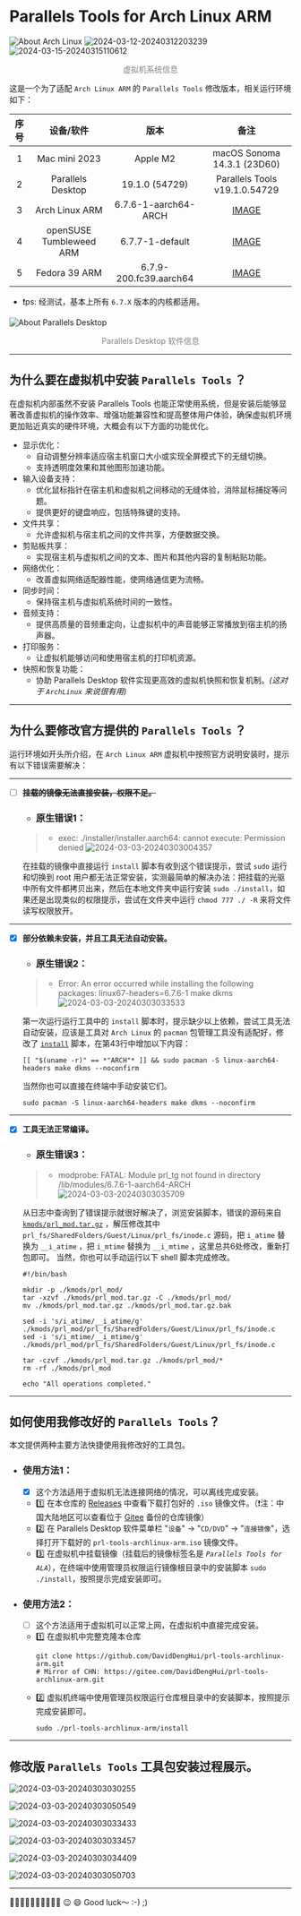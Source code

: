 # Parallels Tools for Arch Linux ARM

![About Arch Linux](https://img2.covear.top/2024-02-29-20240229214413.png "About Arch Linux")
![2024-03-12-20240312203239](https://img2.covear.top/2024-03-12-20240312203239.png "2024-03-12-20240312203239")
![2024-03-15-20240315110612](https://img2.covear.top/2024-03-15-20240315110612.png "2024-03-15-20240315110612")

<p style="text-align: center;color: gray;">虚拟机系统信息</p>

这是一个为了适配 `Arch Linux ARM` 的 `Parallels Tools` 修改版本，相关运行环境如下：

| **序号** | **设备/软件**         | **版本**               | **备注**                                    |
|:------:|:-----------------:|:--------------------:|:-----------------------------------------:|
| 1      | Mac mini 2023     | Apple M2             | macOS Sonoma 14.3.1 (23D60)               |
| 2      | Parallels Desktop | 19.1.0 (54729)       | Parallels Tools  v19.1.0.54729            |
| 3      | Arch Linux ARM    | 6.7.6-1-aarch64-ARCH | [IMAGE](https://archboot.com/iso/aarch64/) |
| 4      | openSUSE Tumbleweed ARM  | 6.7.7-1-default | [IMAGE](https://download.opensuse.org/tumbleweed/iso/) |
| 5      | Fedora 39 ARM     | 6.7.9-200.fc39.aarch64 | [IMAGE](https://fedoraproject.org/workstation/download) |

- ❗️ps: 经测试，基本上所有 `6.7.X` 版本的内核都适用。

![About Parallels Desktop](https://img2.covear.top/2024-02-29-20240229215707.png "About Parallels Desktop")
<p style="text-align: center;color: gray;">Parallels Desktop 软件信息</p>

---

## 为什么要在虚拟机中安装 `Parallels Tools` ？
在虚拟机内部虽然不安装 Parallels Tools 也能正常使用系统，但是安装后能够显著改善虚拟机的操作效率、增强功能兼容性和提高整体用户体验，确保虚拟机环境更加贴近真实的硬件环境，大概会有以下方面的功能优化。
- 显示优化：
  - 自动调整分辨率适应宿主机窗口大小或实现全屏模式下的无缝切换。
  - 支持透明度效果和其他图形加速功能。
- 输入设备支持：
  - 优化鼠标指针在宿主机和虚拟机之间移动的无缝体验，消除鼠标捕捉等问题。
  - 提供更好的键盘响应，包括特殊键的支持。
- 文件共享：
  - 允许虚拟机与宿主机之间的文件共享，方便数据交换。
- 剪贴板共享：
  - 实现宿主机与虚拟机之间的文本、图片和其他内容的复制粘贴功能。
- 网络优化：
  - 改善虚拟网络适配器性能，使网络通信更为流畅。
- 同步时间：
  - 保持宿主机与虚拟机系统时间的一致性。
- 音频支持：
  - 提供高质量的音频重定向，让虚拟机中的声音能够正常播放到宿主机的扬声器。
- 打印服务：
  - 让虚拟机能够访问和使用宿主机的打印机资源。
- 快照和恢复功能：
  - 协助 Parallels Desktop 软件实现更高效的虚拟机快照和恢复机制。_(这对于 `ArchLinux` 来说很有用)_

---

## 为什么要修改官方提供的 `Parallels Tools` ？
运行环境如开头所介绍，在 `Arch Linux ARM` 虚拟机中按照官方说明安装时，提示有以下错误需要解决：

---

- [ ] **~~挂载的镜像无法直接安装，权限不足。~~**
	- ### 原生错误1：
  > - exec: ./installer/installer.aarch64: cannot execute: Permission denied
  ![2024-03-03-20240303004357](https://img2.covear.top/2024-03-03-20240303004357.png "2024-03-03-20240303004357")

  在挂载的镜像中直接运行 `install` 脚本有收到这个错误提示，尝试 `sudo` 运行和切换到 root 用户都无法正常安装，实测最简单的解决办法：把挂载的光驱中所有文件都拷贝出来，然后在本地文件夹中运行安装 `sudo ./install`，如果还是出现类似的权限提示，尝试在文件夹中运行 `chmod 777 ./ -R` 来将文件读写权限放开。

---

- [x] **部分依赖未安装，并且工具无法自动安装。**
  - ### 原生错误2：
  > - Error: An error occurred while installing the following packages: linux67-headers=6.7.6-1 make dkms 
  ![2024-03-03-20240303033533](https://img2.covear.top/2024-03-03-20240303033533.png "2024-03-03-20240303033533")

	第一次运行运行工具中的 `install` 脚本时，提示缺少以上依赖，尝试工具无法自动安装，应该是工具对 `Arch Linux` 的 `pacman` 包管理工具没有适配好，修改了 [`install`](./install) 脚本，在第43行中增加以下内容：
  ```shell
  [[ "$(uname -r)" == *"ARCH"* ]] && sudo pacman -S linux-aarch64-headers make dkms --noconfirm
  ```
  当然你也可以直接在终端中手动安装它们。
	```shell
	sudo pacman -S linux-aarch64-headers make dkms --noconfirm
	```
---

- [x] **工具无法正常编译。**
	- ### 原生错误3：
  > - modprobe: FATAL: Module prl_tg not found in directory /lib/modules/6.7.6-1-aarch64-ARCH
  ![2024-03-03-20240303035709](https://img2.covear.top/2024-03-03-20240303035709.png "2024-03-03-20240303035709")

  从日志中查询到了错误提示就很好解决了，浏览安装脚本，错误的源码来自 [`kmods/prl_mod.tar.gz`](./kmods/prl_mod.tar.gz) ，解压修改其中 `prl_fs/SharedFolders/Guest/Linux/prl_fs/inode.c` 源码，把 `i_atime` 替换为 `__i_atime` ，把 `i_mtime` 替换为 `__i_mtime` ，这里总共6处修改，重新打包即可。
  当然，你也可以手动运行以下 shell 脚本完成修改。
  ```shell
  #!/bin/bash

  mkdir -p ./kmods/prl_mod/
  tar -xzvf ./kmods/prl_mod.tar.gz -C ./kmods/prl_mod/
  mv ./kmods/prl_mod.tar.gz ./kmods/prl_mod.tar.gz.bak

  sed -i 's/i_atime/__i_atime/g' ./kmods/prl_mod/prl_fs/SharedFolders/Guest/Linux/prl_fs/inode.c
  sed -i 's/i_mtime/__i_mtime/g' ./kmods/prl_mod/prl_fs/SharedFolders/Guest/Linux/prl_fs/inode.c

  tar -czvf ./kmods/prl_mod.tar.gz ./kmods/prl_mod/*
  rm -rf ./kmods/prl_mod

  echo "All operations completed."
  ```

---

## 如何使用我修改好的 `Parallels Tools`？
本文提供两种主要方法快捷使用我修改好的工具包。

  - ### 使用方法1：
    - [x] 这个方法适用于虚拟机无法连接网络的情况，可以离线完成安装。
    - 1️⃣ 在本仓库的 [Releases](https://github.com/DavidDengHui/prl-tools-archlinux-arm/releases) 中查看下载打包好的 `.iso` 镜像文件。（❗️注：中国大陆地区可以查看位于 [Gitee](https://gitee.com/DavidDengHui/prl-tools-archlinux-arm/releases) 备份的仓库镜像）
    - 2️⃣ 在 Parallels Desktop 软件菜单栏 "`设备`" → "`CD/DVD`" → "`连接镜像`"，选择打开下载好的 `prl-tools-archlinux-arm.iso` 镜像文件。
    - 3️⃣ 在虚拟机中挂载镜像（挂载后的镜像标签名是 _`Parallels Tools for ALA`_），在终端中使用管理员权限运行镜像根目录中的安装脚本 `sudo ./install`，按照提示完成安装即可。

  - ### 使用方法2：
    - [ ] 这个方法适用于虚拟机可以正常上网，在虚拟机中直接完成安装。
    - 1️⃣ 在虚拟机中完整克隆本仓库 
      ```shell
      git clone https://github.com/DavidDengHui/prl-tools-archlinux-arm.git
      # Mirror of CHN: https://gitee.com/DavidDengHui/prl-tools-archlinux-arm.git
      ```
    - 2️⃣ 虚拟机终端中使用管理员权限运行仓库根目录中的安装脚本，按照提示完成安装即可。
      ```shell
      sudo ./prl-tools-archlinux-arm/install
      ```

---

## 修改版 `Parallels Tools` 工具包安装过程展示。

![2024-03-03-20240303030255](https://img2.covear.top/2024-03-03-20240303030255.png "2024-03-03-20240303030255")

![2024-03-03-20240303050549](https://img2.covear.top/2024-03-03-20240303050549.png "2024-03-03-20240303050549")

![2024-03-03-20240303033433](https://img2.covear.top/2024-03-03-20240303033433.png "2024-03-03-20240303033433")

![2024-03-03-20240303033457](https://img2.covear.top/2024-03-03-20240303033457.png "2024-03-03-20240303033457")

![2024-03-03-20240303034409](https://img2.covear.top/2024-03-03-20240303034409.png "2024-03-03-20240303034409")

![2024-03-03-20240303050703](https://img2.covear.top/2024-03-03-20240303050703.png "2024-03-03-20240303050703")

---

🎉🎉🎉🎉🎉🎉🎉🎉🎉🎉
:wink: :smile: Good luck～ :-) ;)